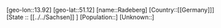 ﻿---
location: [51.12,13.92]
mapzoom: [7,12] 
mapmarker: city 
type: City
tags:
- geo/City


SpocWebEntityId: 33599
isDeleted: false
confidential: public

---
[geo-lon::13.92]
[geo-lat::51.12]
[name::Radeberg]
[Country::[[Germany]]]
[State :: [[../../Sachsen]] ]
[Population::]
[Unknown::]

